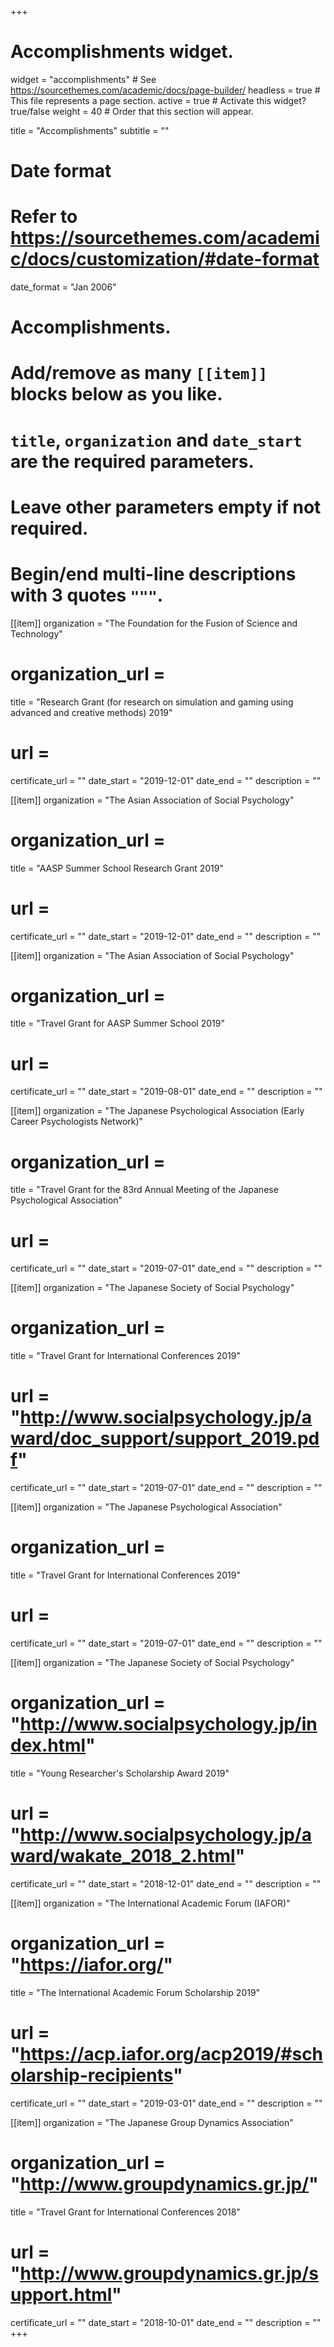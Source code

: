 +++
# Accomplishments widget.
widget = "accomplishments"  # See https://sourcethemes.com/academic/docs/page-builder/
headless = true  # This file represents a page section.
active = true  # Activate this widget? true/false
weight = 40  # Order that this section will appear.

title = "Accomplish&shy;ments"
subtitle = ""

# Date format
#   Refer to https://sourcethemes.com/academic/docs/customization/#date-format
date_format = "Jan 2006"

# Accomplishments.
#   Add/remove as many `[[item]]` blocks below as you like.
#   `title`, `organization` and `date_start` are the required parameters.
#   Leave other parameters empty if not required.
#   Begin/end multi-line descriptions with 3 quotes `"""`.

[[item]]
  organization = "The Foundation for the Fusion of Science and Technology"
  # organization_url = 
  title = "Research Grant (for research on simulation and gaming using advanced and creative methods) 2019"
  # url = 
  certificate_url = ""
  date_start = "2019-12-01"
  date_end = ""
  description = ""

[[item]]
  organization = "The Asian Association of Social Psychology"
  # organization_url = 
  title = "AASP Summer School Research Grant 2019"
  # url = 
  certificate_url = ""
  date_start = "2019-12-01"
  date_end = ""
  description = ""

[[item]]
  organization = "The Asian Association of Social Psychology"
  # organization_url = 
  title = "Travel Grant for AASP Summer School 2019"
  # url = 
  certificate_url = ""
  date_start = "2019-08-01"
  date_end = ""
  description = ""

[[item]]
  organization = "The Japanese Psychological Association (Early Career Psychologists Network)"
  # organization_url = 
  title = "Travel Grant for the 83rd Annual Meeting of the Japanese Psychological Association"
  # url = 
  certificate_url = ""
  date_start = "2019-07-01"
  date_end = ""
  description = ""

[[item]]
  organization = "The Japanese Society of Social Psychology"
  # organization_url = 
  title = "Travel Grant for International Conferences 2019"
  # url = "http://www.socialpsychology.jp/award/doc_support/support_2019.pdf"
  certificate_url = ""
  date_start = "2019-07-01"
  date_end = ""
  description = ""

[[item]]
  organization = "The Japanese Psychological Association"
  # organization_url = 
  title = "Travel Grant for International Conferences 2019"
  # url = 
  certificate_url = ""
  date_start = "2019-07-01"
  date_end = ""
  description = ""

[[item]]
  organization = "The Japanese Society of Social Psychology"
  # organization_url = "http://www.socialpsychology.jp/index.html"
  title = "Young Researcher's Scholarship Award 2019"
  # url = "http://www.socialpsychology.jp/award/wakate_2018_2.html"
  certificate_url = ""
  date_start = "2018-12-01"
  date_end = ""
  description = ""

[[item]]
  organization = "The International Academic Forum (IAFOR)"
  # organization_url = "https://iafor.org/"
  title = "The International Academic Forum Scholarship 2019"
  # url = "https://acp.iafor.org/acp2019/#scholarship-recipients"
  certificate_url = ""
  date_start = "2019-03-01"
  date_end = ""
  description = ""

[[item]]
  organization = "The Japanese Group Dynamics Association"
  # organization_url = "http://www.groupdynamics.gr.jp/"
  title = "Travel Grant for International Conferences 2018"
  # url = "http://www.groupdynamics.gr.jp/support.html"
  certificate_url = ""
  date_start = "2018-10-01"
  date_end = ""
  description = ""
+++
